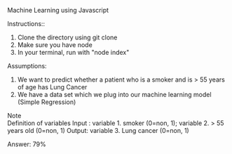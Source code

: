 Machine Learning using Javascript


Instructions::
1. Clone the directory using git clone
2. Make sure you have node
3. In your terminal, run with "node index"

Assumptions:
1. We want to predict whether a patient who is a smoker and is > 55 years of age has Lung Cancer 
2. We have a data set which we plug into our machine learning model (Simple Regression)

Note  
Definition of variables
Input : variable 1. smoker (0=non, 1); variable 2. > 55 years old (0=non, 1)
Output: variable 3. Lung cancer (0=non, 1)

Answer: 79%
